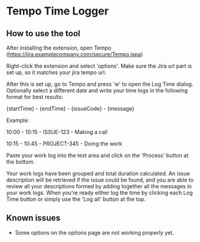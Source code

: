 # Tempo Time Logger

## How to use  the tool
After installing the extension, open Tempo (https://jira.examplecompany.com/secure/Tempo.jspa)

Right-click the extension and select 'options'.
Make sure the Jira url part is set up, so it matches your jira tempo url.

After this is set up, go to Tempo and press 'w' to open the Log Time dialog.
Optionally select a different date and write your time logs in the following format for best results:

{startTime} - {endTime} - {issueCode} - {message}

Example:

10:00 - 10:15 - ISSUE-123 - Making a call

10:15 - 10:45 - PROJECT-345 - Doing the work

Paste your work log into the text area and click on the 'Process' button at the bottom.

Your work logs have been grouped and total duration calculated.
An issue description will be retrieved if the issue could be found, and you are able to review all your 
descriptions formed by adding together all the messages in your work logs. When you're ready either log the time by
clicking each Log Time button or simply use the 'Log all' button at the top.

## Known issues
* Some options on the options page are not working properly yet.